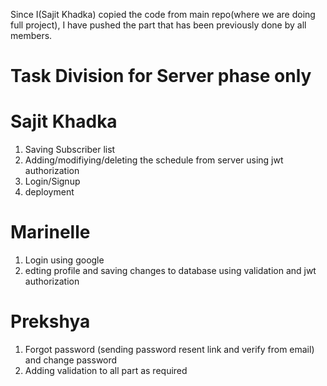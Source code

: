 Since I(Sajit Khadka) copied the code from main repo(where we are doing full project), I have pushed the part that has been previously done by all members.

# Task Division for Server phase only

# Sajit Khadka
  1. Saving Subscriber list
  2. Adding/modifiying/deleting the schedule from server using jwt authorization
  3. Login/Signup
  3. deployment
  
  
# Marinelle
  1. Login using google
  2. edting profile and saving changes to database using validation and jwt authorization
  
  
# Prekshya
 1. Forgot password (sending password resent link and verify from email) and change password
 3. Adding validation to all part as required




